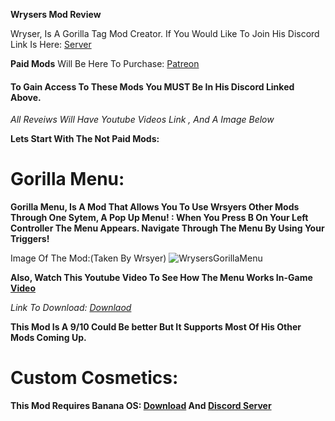 **Wrysers Mod Review**

Wryser, Is A Gorilla Tag Mod Creator. If You Would Like To Join His Discord Link Is Here: [Server](https://discord.gg/Ej3YUXduf5)

**Paid Mods** Will Be Here To Purchase: [Patreon](https://www.patreon.com/wryser)
#### To Gain Access To These Mods You MUST Be In His Discord Linked Above.

*All Reveiws Will Have Youtube Videos Link , And A Image Below*

**Lets Start With The Not Paid Mods:**

# Gorilla Menu:
**Gorilla Menu, Is A Mod That Allows You To Use Wrsyers Other Mods Through One Sytem, A Pop Up Menu! : When You Press B On Your Left Controller The Menu Appears. Navigate Through The Menu By Using Your Triggers!**

Image Of The Mod:(Taken By Wrsyer)
![WrysersGorillaMenu](https://github.com/user-attachments/assets/b8336405-3302-4746-89f2-e279ef462765)

**Also, Watch This Youtube Video To See How The Menu Works In-Game [Video]()**

*Link To Download: [Downlaod](https://github.com/wryser/Gorilla-Menu/releases/tag/1.0.0)*

**This Mod Is A 9/10 Could Be better But It Supports Most Of His Other Mods Coming Up.**

# Custom Cosmetics:
**This Mod Requires Banana OS: [Download](https://github.com/HuskyGT/Banana-OS/releases/tag/1.0.7) And [Discord Server](https://discord.gg/bananaos)**

